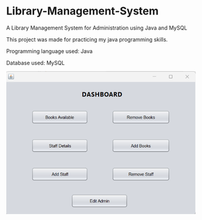 # Library-Management-System
A Library Management System for Administration using Java and MySQL

This project was made for practicing my java programming skills.

Programming language used: Java

Database used: MySQL

<p><img src='screenshots/application/Dashboard.png'></p>
